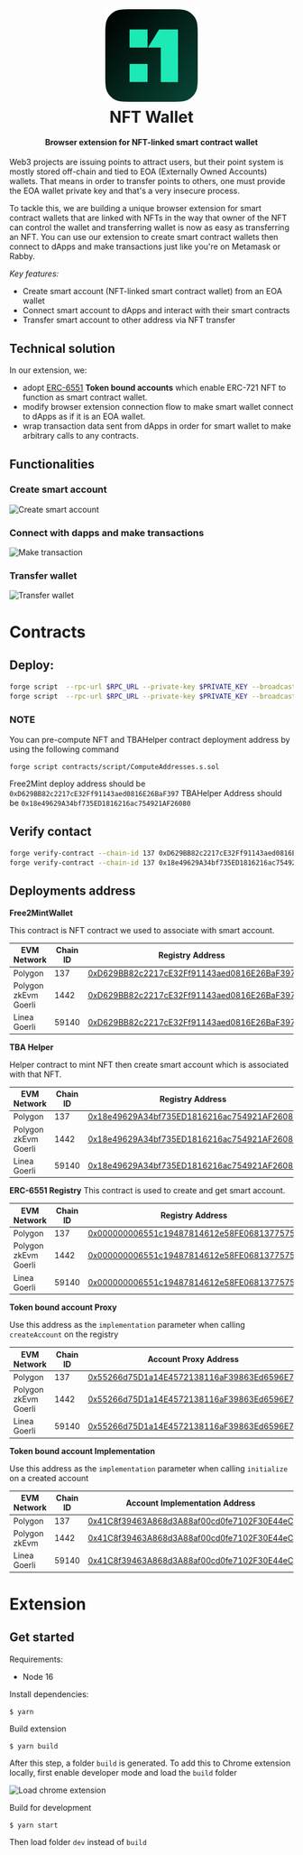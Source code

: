 <div style="display: flex; justify-content: center;"><img src="./extension/img/logo.png"/></div>
<h1 style="text-align: center;margin-top: 10px">NFT Wallet</h1>

<h4 style="text-align: center;margin-top: 10px;font-weight:semibold">Browser extension for NFT-linked smart contract wallet</h4>

Web3 projects are issuing points to attract users, but their point system is mostly stored off-chain and tied to EOA (Externally Owned Accounts) wallets. That means in order to transfer points to others, one must provide the EOA wallet private key and that's a very insecure process.

To tackle this, we are building a unique browser extension for smart contract wallets that are linked with NFTs in the way that owner of the NFT can control the wallet and transferring wallet is now as easy as transferring an NFT. You can use our extension to create smart contract wallets then connect to dApps and make transactions just like you're on Metamask or Rabby.

_Key features:_

- Create smart account (NFT-linked smart contract wallet) from an EOA wallet
- Connect smart account to dApps and interact with their smart contracts
- Transfer smart account to other address via NFT transfer

## Technical solution

In our extension, we:
- adopt [ERC-6551](https://eips.ethereum.org/EIPS/eip-6551) **Token bound accounts** which enable ERC-721 NFT to function as smart contract wallet.
- modify browser extension connection flow to make smart wallet connect to dApps as if it is an EOA wallet.
- wrap transaction data sent from dApps in order for smart wallet to make arbitrary calls to any contracts.

## Functionalities

### Create smart account

![Create smart account](extension/screenshots/create_account.gif)

### Connect with dapps and make transactions

![Make transaction](extension/screenshots/make_transaction.gif)

### Transfer wallet

![Transfer wallet](extension/screenshots/transfer_wallet.gif)

# Contracts

## Deploy:

```bash
forge script  --rpc-url $RPC_URL --private-key $PRIVATE_KEY --broadcast contracts/script/DeployTBAHelper.s.sol
forge script  --rpc-url $RPC_URL --private-key $PRIVATE_KEY --broadcast contracts/script/DeployFree2MintNFTWallet.s.sol
```

### NOTE

You can pre-compute NFT and TBAHelper contract deployment address by using the following command

```bash
forge script contracts/script/ComputeAddresses.s.sol
```

Free2Mint deploy address should be `0xD629BB82c2217cE32Ff91143aed0816E26BaF397`
TBAHelper Address should be `0x18e49629A34bf735ED1816216ac754921AF26080`

## Verify contact

```bash
forge verify-contract --chain-id 137 0xD629BB82c2217cE32Ff91143aed0816E26BaF397 contracts/src/Free2MintNFTWallet.sol:Free2MintNFTWallet
forge verify-contract --chain-id 137 0x18e49629A34bf735ED1816216ac754921AF26080 contracts/src/TBAHelper.sol:TBAHelper
```

## Deployments address

**Free2MintWallet**

This contract is NFT contract we used to associate with smart account.

| EVM Network          | Chain ID | Registry Address                                                                                                                       |
| -------------------- | -------- | -------------------------------------------------------------------------------------------------------------------------------------- |
| Polygon              | 137      | [0xD629BB82c2217cE32Ff91143aed0816E26BaF397](https://polygonscan.com/address/0xD629BB82c2217cE32Ff91143aed0816E26BaF397)               |
| Polygon zkEvm Goerli | 1442     | [0xD629BB82c2217cE32Ff91143aed0816E26BaF397](https://testnet-zkevm.polygonscan.com/address/0xD629BB82c2217cE32Ff91143aed0816E26BaF397) |
| Linea Goerli         | 59140    | [0xD629BB82c2217cE32Ff91143aed0816E26BaF397](https://goerli.lineascan.build/address/0xD629BB82c2217cE32Ff91143aed0816E26BaF397)        |

**TBA Helper**

Helper contract to mint NFT then create smart account which is associated with that NFT.

| EVM Network          | Chain ID | Registry Address                                                                                                                       |
| -------------------- | -------- | -------------------------------------------------------------------------------------------------------------------------------------- |
| Polygon              | 137      | [0x18e49629A34bf735ED1816216ac754921AF26080](https://polygonscan.com/address/0x18e49629A34bf735ED1816216ac754921AF26080)               |
| Polygon zkEvm Goerli | 1442     | [0x18e49629A34bf735ED1816216ac754921AF26080](https://testnet-zkevm.polygonscan.com/address/0x18e49629A34bf735ED1816216ac754921AF26080) |
| Linea Goerli         | 59140    | [0x18e49629A34bf735ED1816216ac754921AF26080](https://goerli.lineascan.build/address/0x18e49629A34bf735ED1816216ac754921AF26080)        |

**ERC-6551 Registry**
This contract is used to create and get smart account.

| EVM Network          | Chain ID | Registry Address                                                                                                                       |
| -------------------- | -------- | -------------------------------------------------------------------------------------------------------------------------------------- |
| Polygon              | 137      | [0x000000006551c19487814612e58FE06813775758](https://polygonscan.com/address/0x000000006551c19487814612e58FE06813775758)               |
| Polygon zkEvm Goerli | 1442     | [0x000000006551c19487814612e58FE06813775758](https://testnet-zkevm.polygonscan.com/address/0x000000006551c19487814612e58FE06813775758) |
| Linea Goerli         | 59140    | [0x000000006551c19487814612e58FE06813775758](https://goerli.lineascan.build/address/0x000000006551c19487814612e58FE06813775758)        |

**Token bound account Proxy**

Use this address as the `implementation` parameter when calling `createAccount` on the registry

| EVM Network          | Chain ID | Account Proxy Address                                                                                                                  |
| -------------------- | -------- | -------------------------------------------------------------------------------------------------------------------------------------- |
| Polygon              | 137      | [0x55266d75D1a14E4572138116aF39863Ed6596E7F](https://polygonscan.com/address/0x55266d75D1a14E4572138116aF39863Ed6596E7F)               |
| Polygon zkEvm Goerli | 1442     | [0x55266d75D1a14E4572138116aF39863Ed6596E7F](https://testnet-zkevm.polygonscan.com/address/0x55266d75D1a14E4572138116aF39863Ed6596E7F) |
| Linea Goerli         | 59140    | [0x55266d75D1a14E4572138116aF39863Ed6596E7F](https://goerli.lineascan.build/address/0x55266d75D1a14E4572138116aF39863Ed6596E7F)        |

**Token bound account Implementation**

Use this address as the `implementation` parameter when calling `initialize` on a created account

| EVM Network   | Chain ID | Account Implementation Address                                                                                                         |
| ------------- | -------- | -------------------------------------------------------------------------------------------------------------------------------------- |
| Polygon       | 137      | [0x41C8f39463A868d3A88af00cd0fe7102F30E44eC](https://polygonscan.com/address/0x41C8f39463A868d3A88af00cd0fe7102F30E44eC)               |
| Polygon zkEvm | 1442     | [0x41C8f39463A868d3A88af00cd0fe7102F30E44eC](https://testnet-zkevm.polygonscan.com/address/0x41C8f39463A868d3A88af00cd0fe7102F30E44eC) |
| Linea Goerli  | 59140    | [0x41C8f39463A868d3A88af00cd0fe7102F30E44eC](https://goerli.lineascan.build/address/0x41C8f39463A868d3A88af00cd0fe7102F30E44eC)        |

# Extension

## Get started

Requirements:

- Node 16

Install dependencies:

```
$ yarn
```

Build extension

```
$ yarn build
```

After this step, a folder `build` is generated. To add this to Chrome extension locally, first enable developer mode and load the `build` folder

![Load chrome extension](extension/screenshots/upload_extension.gif)

Build for development

```
$ yarn start
```

Then load folder `dev` instead of `build`
